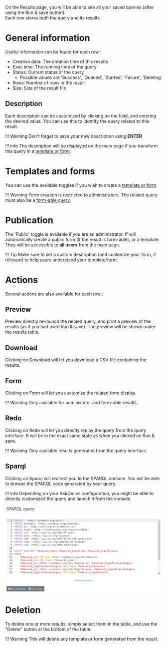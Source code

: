On the Results page, you will be able to see all your saved queries (after using the <btn><i class="fa fa-save"></i> Run & save</btn> button).  
Each row stores both the query and its results.

# General information

Useful information can be found for each row :

- Creation data: The creation time of this results
- Exec time: The running time of the query
- Status: Current status of the query
  - Possible values are 'Success', 'Queued', 'Started', 'Failure', 'Deleting'
- Rows: Number of rows in the result
- Size: Size of the result file

## Description

Each description can be customized by clicking on the field, and entering the desired value. You can use this to identify the query related to this result.

!!! Warning
    Don't forget to save your new description using **ENTER**

!!! info
    The description will be displayed on the main page if you transform this query in a [template or form](template.md).

# Templates and forms

You can use the available toggles if you wish to create a [template or form](template.md).

!!! Warning
    Form creation is restricted to administrators. The related query must also be a [form-able query](template.md#Forms).

# Publication

The 'Public' toggle is available if you are an administrator. If will automatically create a public form (if the result is form-able), or a template. They will be accessible to **all users** from the main page.

!!! Tip
    Make sure to set a custom description (and customize your form, if relevant) to help users understand your template/form.

# Actions

Several actions are also available for each row :

## Preview

<btn>Preview</btn> directly re-launch the related query, and print a preview of the results (as if you had used <btn><i class="fa fa-table"></i> Run & save</btn>).
The preview will be shown under the results table.

## Download

Clicking on <btn>Download</btn> will let you download a CSV file containing the results.

## Form

Clicking on <btn>Form</btn> will let you customize the related form display.

!!! Warning
    Only available for administator and form-able results.

## Redo

Clicking on <btn>Redo</btn> will let you directly replay the query from the query interface. It will be in the exact same state as when you clicked on <btn><i class="fa fa-save"></i> Run & save</btn>.

!!! Warning
    Only available results generated from the query interface.

## Sparql

Clicking on <btn>Sparql</btn> will redirect you to the SPARQL console. You will be able to browse the SPARQL code generated by your query.

!!! info
  Depending on your AskOmics configuration, you might be able to directly customized the query and launch it from the console.

![sparql](img/sparql.png)

# Deletion

To delete one or more results, simply select them in the table, and use the "Delete" button at the bottom of the table.

!!! Warning
    This will delete any template or form generated from the result.

